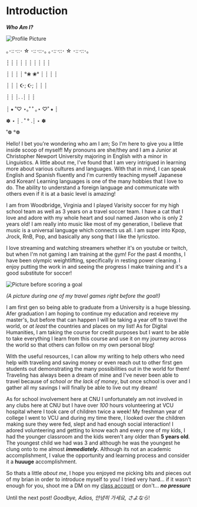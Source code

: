 # Introduction
 _**Who Am I?**_ 


![Profile Picture](https://AdaChicas3.github.io/Ada-Chicas-CNU/images/hockey.png)


｡･:*:･:*:･ ☆ ･:*:･:*:･｡                         ｡･:*:･:*:･ ☆ ･:*:･:*:･｡

┆         ┊       ┊    ┊    ┊             ┊   ┊      ┊       ┊       ┊                    

┊         ┊       ┊     ┊  °❀             ❀° ┊      ┊       ┊        ┊

┊         ┊       ┊     ☪;                            ☪;     ┊      ┊        ┊

┊         ┊       ┊.                                            .┊       ┊        ┊

┊         ⁕     ˚♡ ⋆｡˚                                  ˚ ｡⋆ ♡˚      ⁕         ┊

✽ ⋆      ┊ .  ˚                                                         °   .┊     ⋆ ✽

˚❁                                                                    °❁




Hello! I bet you're wondering who am I am; So I'm here to give you a little inside scoop of myself! My pronouns are she/they and I am a Junior at Christopher Newport University majoring in English with a minor in Linguistics. A little about me, I've found that I am very intrigued in learning more about various cultures and languages. With that in mind, I can speak English and Spanish fluently and I'm currently teaching myself Japanese and Korean! Learning languages is one of the many hobbies that I love to do. The ability to understand a foreign language and communicate with others even if it is at a basic level is amazing!

I am from Woodbridge, Virginia and I played Varisity soccer for my high school team as well as 3 years on a travel soccer team. I have a cat that I love and adore with my whole heart and soul named Jason who is only 2 years old! I am really into music like most of my generation, I believe that music is a universal language which connects us all. I am super into Kpop, Jrock, RnB, Pop, and basically any song that I like the lyricstoo.


I love streaming and watching streamers whether it's on youtube or twitch, but when I'm not gaming I am training at the gym! For the past 4 months, I have been olympic weightlifting, specifically in resting power cleaning. I enjoy putting the work in and seeing the progress I make training and it's a good substitute for soccer!

![Picture before scoring a goal](https://AdaChicas3.github.io/Ada-Chicas-CNU/images/soccer.jpg)

_(A picture during one of my travel games right before the goal!)_



I am first gen so being able to graduate from a University is a huge blessing. Afer graduation I am hoping to continue my education and receieve my master's, but before that can happen I will be taking a year off to travel the world, or _at least_ the countries and places on my list! As for Digital Humanities, I am taking the course for credit purposes but I want to be able to take everything I learn from this course and use it on my journey across the world so that others can follow on my own personal blog!

With the useful resources, I can allow my writing to help others who need help with traveling and saving money or even reach out to other first gen students out demonstrating the many possibilities out in the world for them! Traveling has always been a dream of mine and I've never been able to travel because of _school or the lack of money_, but once school is over and I gather all my savings I will finally be able to live out my dream! 



As for school involvement here at CNU I unfortunately am not involved in any clubs here at CNU but I have over _100_ hours volunteering at VCU hospital where I took care of children twice a week! My freshman year of college I went to VCU and during my time there, I looked over the children making sure they were fed, slept and had enough social interaction! I adored volunteering and getting to know each and every one of my kids, I had the younger classroom and the kids weren't any older than **5 years old**. The youngest child we had was 3 and although he was the youngest he clung onto to me almost **_immediately_.** Although its not an academic accomplishment, I value the opportunity and learning process and consider it a **huuuge** accomplishment. 



So thats a little _about me_, I hope you enjoyed me picking bits and pieces out of my brian in order to introduce myself to you! I tried very hard... if it wasn't enough for you, shoot me a DM on my [class account](https://twitter.com/AdaChicas3) or don't... **_no pressure_**

Until the next post! _Goodbye, Adios, 안녕히 가세요, さよなら_!
